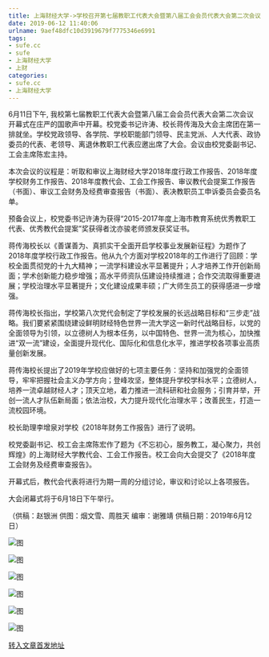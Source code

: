 ```yaml
---
title: 上海财经大学->学校召开第七届教职工代表大会暨第八届工会会员代表大会第二次会议 | sufe.cc
date: 2019-06-12 11:40:06
urlname: 9aef48dfc10d3919679f7775346e6991
tags: 
- sufe.cc
- sufe
- 上海财经大学
- 上财
categories:
- sufe.cc
- 上海财经大学
---
```



6月11日下午, 我校第七届教职工代表大会暨第八届工会会员代表大会第二次会议开幕式在庄严的国歌声中开幕。校党委书记许涛、校长蒋传海及大会主席团在第一排就坐。学校党政领导、各学院、学校职能部门领导、民主党派、人大代表、政协委员的代表、老领导、离退休教职工代表应邀出席了大会。会议由校党委副书记、工会主席陈宏主持。

本次会议的议程是：听取和审议上海财经大学2018年度行政工作报告、2018年度学校财务工作报告、2018年度教代会、工会工作报告、审议教代会提案工作报告（书面）、审议工会财务及经费审查报告（书面）、表决教职员工申诉委员会委员名单。

预备会议上，校党委书记许涛为获得“2015-2017年度上海市教育系统优秀教职工代表、优秀教代会提案”奖获得者沈亦骏老师颁发获奖证书。

蒋传海校长以《善谋善为、真抓实干全面开启学校事业发展新征程》为题作了2018年度学校行政工作报告。他从九个方面对学校2018年的工作进行了回顾：学校全面贯彻党的十九大精神；一流学科建设水平显著提升；人才培养工作开创新局面；学术创新能力稳步增强；高水平师资队伍建设持续推进；合作交流取得重要进展；学校治理水平显著提升；文化建设成果丰硕；广大师生员工的获得感进一步增强。

蒋传海校长指出，学校第八次党代会制定了学校发展的长远战略目标和“三步走”战略。我们要紧紧围绕建设鲜明财经特色世界一流大学这一新时代战略目标，以党的全面领导为引领，以立德树人为根本任务，以中国特色、世界一流为核心，加快推进“双一流”建设，全面提升现代化、国际化和信息化水平，推进学校各项事业高质量创新发展。

蒋传海校长提出了2019年学校应做好的七项主要任务：坚持和加强党的全面领导，牢牢把握社会主义办学方向；登峰攻坚，整体提升学校学科水平；立德树人，培养一流卓越财经人才；顶天立地，着力推进一流科研和社会服务；引育并举，开创一流人才队伍新局面；依法治校，大力提升现代化治理水平；改善民生，打造一流校园环境。

校长助理李增泉对学校《2018年财务工作报告》进行了说明。

校党委副书记、校工会主席陈宏作了题为《不忘初心，服务教工，凝心聚力，共创辉煌》的上海财经大学教代会、工会工作报告。校工会向大会提交了《2018年度工会财务及经费审查报告》。

开幕式后，教代会代表将进行为期一周的分组讨论，审议和讨论以上各项报告。

大会闭幕式将于6月18日下午举行。

（供稿：赵银洲 供图：烟文雪、周胜天 编审：谢雅靖 供稿日期：2019年6月12日）



![图](http://news.sufe.edu.cn/_upload/article/images/c2/93/e610c39f4c80817a47b52708b86b/ab3a266a-4ee5-4e5a-9008-5281e975e43f.jpg)

![图](http://news.sufe.edu.cn/_upload/article/images/c2/93/e610c39f4c80817a47b52708b86b/10e48454-b59f-440e-ae95-105ad3e737ae.jpg)

![图](http://news.sufe.edu.cn/_upload/article/images/c2/93/e610c39f4c80817a47b52708b86b/68436528-f5c4-40f1-9ad3-a1c84bb75dfd.jpg)

![图](http://news.sufe.edu.cn/_upload/article/images/c2/93/e610c39f4c80817a47b52708b86b/f36b5106-3875-4f9d-a713-6f666b0aa580.jpg)

![图](http://news.sufe.edu.cn/_upload/article/images/c2/93/e610c39f4c80817a47b52708b86b/60f353aa-57ba-42be-99e4-12ff3140ab76.jpg)

![图](http://news.sufe.edu.cn/_upload/article/images/c2/93/e610c39f4c80817a47b52708b86b/b843f84f-7d91-4e5f-8648-2993e6b62aaf.jpg)

[转入文章首发地址](http://news.sufe.edu.cn/d9/bb/c179a121275/page.htm)